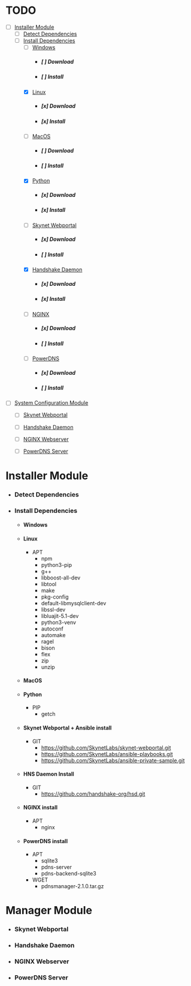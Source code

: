 
# TODO
- [ ] [Installer Module](#installer-module)
    - [ ] [Detect Dependencies](#detect-dependencies)
    - [ ] [Install Dependencies](#install-dependencies)
        - [ ] [Windows](#windows)
            - ##### [ ] Download
            - ##### [ ] Install
        - [x] [Linux](#x-linux)
            - ##### [x] Download
            - ##### [x] Install
        - [ ] [MacOS](#macos)
            - ##### [ ] Download
            - ##### [ ] Install
        - [x] [Python](#x-python)
            - ##### [x] Download
            - ##### [x] Install
        - [ ] [Skynet Webportal](#skynet-webportal--ansible-install)
            - ##### [x] Download
            - ##### [ ] Install
        - [x] [Handshake Daemon](#x-hns-full-node-install)
            - ##### [x] Download
            - ##### [x] Install
        - [ ] [NGINX](#nginx-install)
            - ##### [x] Download
            - ##### [ ] Install
        - [ ] [PowerDNS](#powerdns-install)
            - ##### [x] Download
            - ##### [ ] Install
- [ ] [System Configuration Module](#system-configuration-module)
    - [ ] [Skynet Webportal](#skynet-webportal)
    - [ ] [Handshake Daemon](#handshake-daemon)
    - [ ] [NGINX Webserver](#nginx)
    - [ ] [PowerDNS Server](#powerdns-server)


# Installer Module
- ### **Detect Dependencies**

- ### **Install Dependencies**
    - #### **Windows**

    - #### **Linux**
        - APT
            - npm
            - python3-pip
            - g++
            - libboost-all-dev
            - libtool
            - make
            - pkg-config
            - default-libmysqlclient-dev
            - libssl-dev
            - libluajit-5.1-dev
            - python3-venv
            - autoconf
            - automake
            - ragel
            - bison
            - flex
            - zip
            - unzip
    - #### **MacOS**
    - #### **Python**
        - PIP
            - getch
    - #### **Skynet Webportal + Ansible install**
        - GIT
            - https://github.com/SkynetLabs/skynet-webportal.git
            - https://github.com/SkynetLabs/ansible-playbooks.git
            - https://github.com/SkynetLabs/ansible-private-sample.git
    - #### **HNS Daemon Install**
        - GIT
            - https://github.com/handshake-org/hsd.git
    - #### **NGINX install**
        - APT
            - nginx
    - #### **PowerDNS install**
        - APT
            - sqlite3
            - pdns-server
            - pdns-backend-sqlite3
        - WGET
            - pdnsmanager-2.1.0.tar.gz

# Manager Module
- ### **Skynet Webportal**
- ### **Handshake Daemon**
- ### **NGINX Webserver**
- ### **PowerDNS Server**
 